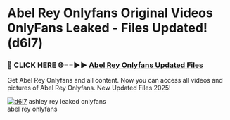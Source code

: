 # Abel Rey Onlyfans Original Videos 0nlyFans Leaked - Files Updated! (d6l7)

<h3>🔴 CLICK HERE 🌐==►► <a href="https://tinyurl.com/4seja8ks" rel="nofollow">Abel Rey Onlyfans Updated Files</a></h3>

Get Abel Rey Onlyfans and all content. Now you can access all videos and pictures of Abel Rey Onlyfans. New Updated Files 2025!

[![d6l7](https://i.imgur.com/EWjZXRe.gif)](https://tinyurl.com/4seja8ks)
ashley rey leaked onlyfans<br>
abel rey onlyfans